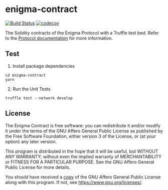 # enigma-contract

[![Build Status](https://travis-ci.com/enigmampc/enigma-contract-internal.svg?token=cNBBjbVVEGszuAJUokFT&branch=master)](https://travis-ci.com/enigmampc/enigma-contract-internal) [![codecov](https://codecov.io/gh/enigmampc/enigma-contract-internal/branch/master/graph/badge.svg?token=mhsubU24ud)](https://codecov.io/gh/enigmampc/enigma-contract-internal)

The Solidity contracts of the Enigma Protocol with a Truffle test bed. Refer to the [Protocol documentation](https://enigma.co/protocol) for more information.

## Test

1. Install package dependencies
``` 
cd enigma-contract 
yarn
```
2. Run the Unit Tests
```
truffle test --network develop
```

## License

The Enigma Contract is free software: you can redistribute it and/or modify it under the terms of the GNU Affero General Public License as published by
the Free Software Foundation, either version 3 of the License, or (at your option) any later version.

This program is distributed in the hope that it will be useful, but WITHOUT ANY WARRANTY; without even the implied warranty of MERCHANTABILITY or FITNESS FOR A PARTICULAR PURPOSE.  See the GNU Affero General Public License for more details.

You should have received a [copy](LICENSE) of the GNU Affero General Public License along with this program.  If not, see <https://www.gnu.org/licenses/>.
